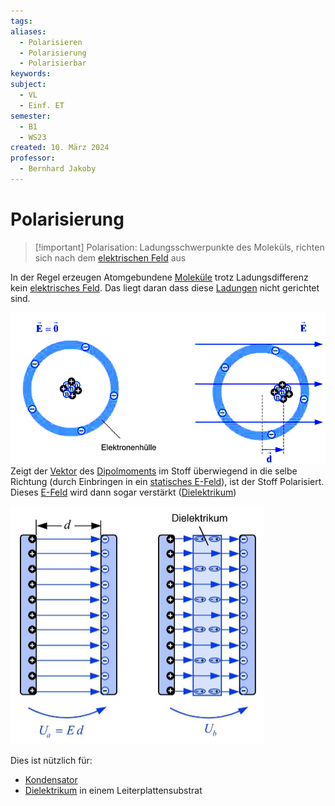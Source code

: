 ```yaml
---
tags: 
aliases:
  - Polarisieren
  - Polarisierung
  - Polarisierbar
keywords: 
subject:
  - VL
  - Einf. ET
semester:
  - B1
  - WS23
created: 10. März 2024
professor:
  - Bernhard Jakoby
---
```

 

# Polarisierung

> [!important] Polarisation: Ladungsschwerpunkte des Moleküls, richten sich nach dem [elektrischen Feld](Elektrisches%20Feld.md) aus

In der Regel erzeugen Atomgebundene [Moleküle](Atombindung.md) trotz Ladungsdifferenz kein [elektrisches Feld](../Elektrotechnik/Elektrisches%20Feld.md). Das liegt daran dass diese [Ladungen](../Elektrotechnik/elektrische%20Ladung.md) nicht gerichtet sind.

![](assets/Polarisation.png)
Zeigt der [Vektor](../Mathematik/mathe%20(3)/Vektor.md) des [Dipolmoments](Dipol%20(Chemie).md) im Stoff überwiegend in die selbe Richtung (durch Einbringen in ein [statisches E-Feld](../Elektrotechnik/Statisches%20E-Feld.md)), ist der Stoff Polarisiert. Dieses [E-Feld](../Elektrotechnik/Elektrisches%20Feld.md) wird dann sogar verstärkt ([Dielektrikum](../Elektrotechnik/Dielektrikum.md))


![](assets/Pasted%20image%2020240310011251.png)

Dies ist nützlich für:
- [Kondensator](../Elektrotechnik/Kapazität.md) 
- [Dielektrikum](../Elektrotechnik/Dielektrikum.md) in einem Leiterplattensubstrat